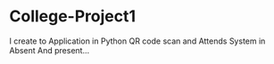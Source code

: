 # College-Project1
I create to Application in Python QR code scan and Attends System in Absent And present...
